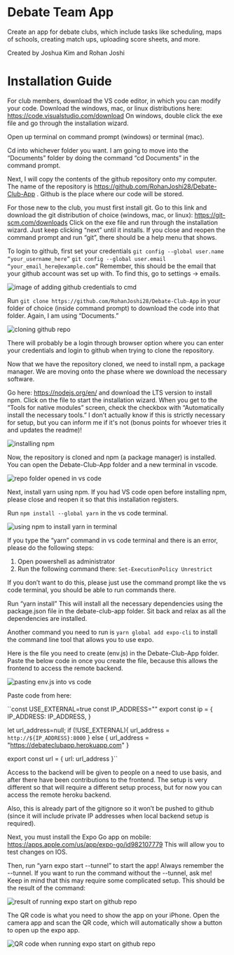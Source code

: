 # Debate Team App

Create an app for debate clubs, which include tasks like scheduling, maps of schools, creating match ups, uploading
score sheets, and more.

Created by Joshua Kim and Rohan Joshi

# Installation Guide

For club members, download the VS code editor, in which you can modify your code.
Download the windows, mac, or linux distributions here: https://code.visualstudio.com/download
On windows, double click the exe file and go through the installation wizard.

Open up terminal on command prompt (windows) or terminal (mac).

Cd into whichever folder you want. I am going to move into the “Documents” folder by doing the command “cd Documents” in the command prompt.

Next, I will copy the contents of the github repository onto my computer. The name of the repository is https://github.com/RohanJoshi28/Debate-Club-App . Github is the place where our code will be stored.

For those new to the club, you must first install git. Go to this link and download the git distribution of choice (windows, mac, or linux): https://git-scm.com/downloads Click on the exe file and run through the installation wizard. Just keep clicking “next” until it installs. If you close and reopen the command prompt and run “git”, there should be a help menu that shows.

To login to github, first set your credentials
`git config --global user.name “your_username_here”`
`git config --global user.email “your_email_here@example.com”`
Remember, this should be the email that your github account was set up with. To find this, go to settings -> emails.

![image of adding github credentials to cmd](./assets/readme_assets/github_credentials_set.png)

Run `git clone https://github.com/RohanJoshi28/Debate-Club-App` in your folder of choice (inside command prompt) to download the code into that folder. Again, I am using “Documents.”

![cloning github repo](./assets/readme_assets/git_clone.png)

There will probably be a login through browser option where you can enter your credentials and login to github when trying to clone the repository.

Now that we have the repository cloned, we need to install npm, a package manager. We are moving onto the phase where we download the necessary software.

Go here: https://nodejs.org/en/ and download the LTS version to install npm. Click on the file to start the installation wizard. When you get to the “Tools for native modules” screen, check the checkbox with “Automatically install the necessary tools.” I don’t actually know if this is strictly necessary for setup, but you can inform me if it's not (bonus points for whoever tries it and updates the readme)!

![installing npm](./assets/readme_assets/node_checkbox.png)

Now, the repository is cloned and npm (a package manager) is installed. You can open the Debate-Club-App folder and a new terminal in vscode.

![repo folder opened in vs code](./assets/readme_assets/vscode_img.png)

Next, install yarn using npm. If you had VS code open before installing npm, please close and reopen it so that this installation registers.

Run `npm install --global yarn` in the vs code terminal.

![using npm to install yarn in terminal](./assets/readme_assets/yarn_install_with_npm.png)

If you type the “yarn” command in vs code terminal and there is an error, please do the following steps:

1. Open powershell as administrator
2. Run the following command there: `Set-ExecutionPolicy Unrestrict`

If you don’t want to do this, please just use the command prompt like the vs code terminal, you should be able to run commands there.

Run “yarn install” This will install all the necessary dependencies using the package.json file in the debate-club-app folder. Sit back and relax as all the dependencies are installed.

Another command you need to run is `yarn global add expo-cli` to install the command line tool that allows you to use expo.

Here is the file you need to create (env.js) in the Debate-Club-App folder. Paste the below code in once you create the file, because this allows the frontend to access the remote backend.

![pasting env.js into vs code](./assets/readme_assets/env_js_file.png)

Paste code from here:

``const USE_EXTERNAL=true
const IP_ADDRESS=""
export const ip = {
IP_ADDRESS: IP_ADDRESS,
}

let url_address=null;
if (!USE_EXTERNAL){
url_address = `http://${IP_ADDRESS}:8000`
} else {
url_address = "https://debateclubapp.herokuapp.com"
}

export const url = {
url: url_address
}``

Access to the backend will be given to people on a need to use basis, and after there have been contributions to the frontend. The setup is very different so that will require a different setup process, but for now you can access the remote heroku backend.

Also, this is already part of the gitignore so it won’t be pushed to github (since it will include private IP addresses when local backend setup is required).

Next, you must install the Expo Go app on mobile: https://apps.apple.com/us/app/expo-go/id982107779 This will allow you to test changes on IOS.

Then, run “yarn expo start --tunnel” to start the app! Always remember the --tunnel. If you want to run the command without the --tunnel, ask me! Keep in mind that this may require some complicated setup. This should be the result of the command:

![result of running expo start on github repo](./assets/readme_assets/qr_code_vs_code.png)

The QR code is what you need to show the app on your iPhone. Open the camera app and scan the QR code, which will automatically show a button to open up the expo app.

![QR code when running expo start on github repo](./assets/readme_assets/scan_qr_code.png)
